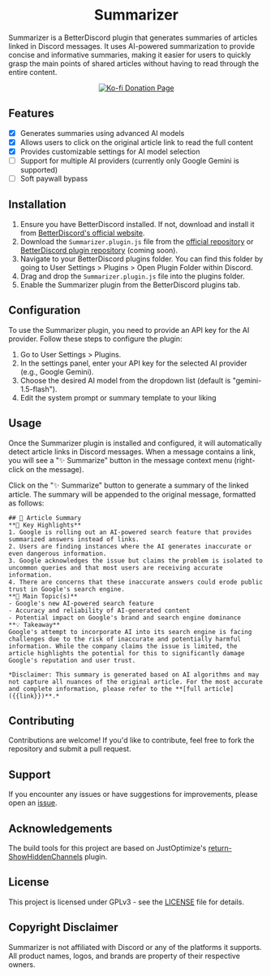 <h1 align="center">
  Summarizer
</h1>

<p>
    Summarizer is a BetterDiscord plugin that generates summaries of articles linked in Discord messages. It uses AI-powered summarization to provide concise and informative summaries, making it easier for users to quickly grasp the main points of shared articles without having to read through the entire content.
</p>

<p align="center">
    <a href="https://ko-fi.com/Z8Z2NV2H6">
        <img src="https://ko-fi.com/img/githubbutton_sm.svg" alt="Ko-fi Donation Page">
    </a>
</p>

## Features

-   [x] Generates summaries using advanced AI models
-   [x] Allows users to click on the original article link to read the full content
-   [x] Provides customizable settings for AI model selection
-   [ ] Support for multiple AI providers (currently only Google Gemini is supported)
-   [ ] Soft paywall bypass

## Installation

1. Ensure you have BetterDiscord installed. If not, download and install it from [BetterDiscord's official website](https://betterdiscord.app/).
2. Download the `Summarizer.plugin.js` file from the [official repository](https://github.com/JanitorialMess/Summarizer/blob/main/dist/Summarizer.plugin.js) or [BetterDiscord plugin repository]() (coming soon).
3. Navigate to your BetterDiscord plugins folder. You can find this folder by going to User Settings > Plugins > Open Plugin Folder within Discord.
4. Drag and drop the `Summarizer.plugin.js` file into the plugins folder.
5. Enable the Summarizer plugin from the BetterDiscord plugins tab.

## Configuration

To use the Summarizer plugin, you need to provide an API key for the AI provider. Follow these steps to configure the plugin:

1. Go to User Settings > Plugins.
2. In the settings panel, enter your API key for the selected AI provider (e.g., Google Gemini).
3. Choose the desired AI model from the dropdown list (default is "gemini-1.5-flash").
4. Edit the system prompt or summary template to your liking

## Usage

Once the Summarizer plugin is installed and configured, it will automatically detect article links in Discord messages. When a message contains a link, you will see a "✨ Summarize" button in the message context menu (right-click on the message).

Click on the "✨ Summarize" button to generate a summary of the linked article. The summary will be appended to the original message, formatted as follows:

```
## 📰 Article Summary
**🌟 Key Highlights**
1. Google is rolling out an AI-powered search feature that provides summarized answers instead of links.
2. Users are finding instances where the AI generates inaccurate or even dangerous information.
3. Google acknowledges the issue but claims the problem is isolated to uncommon queries and that most users are receiving accurate information.
4. There are concerns that these inaccurate answers could erode public trust in Google's search engine.
**📌 Main Topic(s)**
- Google's new AI-powered search feature
- Accuracy and reliability of AI-generated content
- Potential impact on Google's brand and search engine dominance
**💡 Takeaway**
Google's attempt to incorporate AI into its search engine is facing challenges due to the risk of inaccurate and potentially harmful information. While the company claims the issue is limited, the article highlights the potential for this to significantly damage Google's reputation and user trust.

*Disclaimer: This summary is generated based on AI algorithms and may not capture all nuances of the original article. For the most accurate and complete information, please refer to the **[full article]({{link}})**.*
```

## Contributing

Contributions are welcome! If you'd like to contribute, feel free to fork the repository and submit a pull request.

## Support

If you encounter any issues or have suggestions for improvements, please open an [issue](https://github.com/JanitorialMess/Summarizer/issues/new).

## Acknowledgements

The build tools for this project are based on JustOptimize's [return-ShowHiddenChannels](https://github.com/JustOptimize/return-ShowHiddenChannels) plugin.

## License

This project is licensed under GPLv3 - see the [LICENSE](https://github.com/JanitorialMess/Summarizer/blob/main/LICENSE) file for details.

## Copyright Disclaimer

Summarizer is not affiliated with Discord or any of the platforms it supports. All product names, logos, and brands are property of their respective owners.
